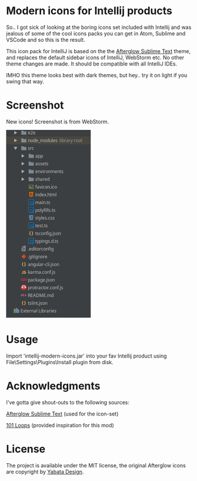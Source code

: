 # Modern icons for Intellij products

So.. I got sick of looking at the boring icons set included with Intellij and was jealous of some of the cool icons packs you can get in Atom, Sublime and VSCode and so this is the result.

This icon pack for IntelliJ is based on the the [Afterglow Sublime Text](https://github.com/YabataDesign/afterglow-theme) theme,
and replaces the default sidebar icons of IntelliJ, WebStorm etc. No other theme changes are made. It should be compatible with all IntelliJ IDEs.

IMHO this theme looks best with dark themes, but hey.. try it on light if you swing that way.

# Screenshot

New icons! Screenshot is from WebStorm.

![Screenshot](./Screenshot.png)

# Usage

Import 'intellij-modern-icons.jar' into your fav Intellij product using File\Settings\Plugins\Install plugin from disk.

# Acknowledgments

I've gotta give shout-outs to the following sources:

[Afterglow Sublime Text](https://github.com/YabataDesign/afterglow-theme)
(used for the icon-set)

[101 Loops](https://github.com/101loops/idea-coffee-test-icon)
(provided inspiration for this mod)

# License

The project is available under the MIT license, the original Afterglow icons are copyright by [Yabata Design](https://github.com/YabataDesign).